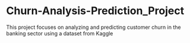 # Churn-Analysis-Prediction_Project
This project focuses on analyzing and predicting customer churn in the banking sector using a dataset from Kaggle
